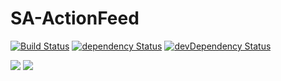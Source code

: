 # SA-ActionFeed

[![Build Status](https://travis-ci.org/kelatev/SA-ActionFeed.svg?branch=master)](https://travis-ci.org/kelatev/SA-ActionFeed)
[![dependency Status](https://img.shields.io/david/kelatev/SA-ActionFeed.svg)](https://david-dm.org/kelatev/SA-ActionFeed)
[![devDependency Status](https://img.shields.io/david/dev/kelatev/SA-ActionFeed.svg)](https://david-dm.org/kelatev/SA-ActionFeed?type=dev)

![](https://img.shields.io/github/languages/code-size/kelatev/SA-ActionFeed.svg?style=flat)
![](https://img.shields.io/github/license/kelatev/SA-ActionFeed.svg?style=flat)

